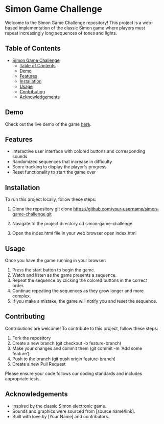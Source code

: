 # Simon Game Challenge

Welcome to the Simon Game Challenge repository! This project is a web-based implementation of the classic Simon game where players must repeat increasingly long sequences of tones and lights.

## Table of Contents

- [Simon Game Challenge](#simon-game-challenge)
  - [Table of Contents](#table-of-contents)
  - [Demo](#demo)
  - [Features](#features)
  - [Installation](#installation)
  - [Usage](#usage)
  - [Contributing](#contributing)
  - [Acknowledgements](#acknowledgements)

## Demo

Check out the live demo of the game [here](#).

## Features

- Interactive user interface with colored buttons and corresponding sounds
- Randomized sequences that increase in difficulty
- Score tracking to display the player's progress
- Reset functionality to start the game over

## Installation

To run this project locally, follow these steps:

1. Clone the repository
        git clone https://github.com/your-username/simon-game-challenge.git
    
2. Navigate to the project directory
        cd simon-game-challenge
    
3. Open the index.html file in your web browser
        open index.html
    

## Usage

Once you have the game running in your browser:

1. Press the start button to begin the game.
2. Watch and listen as the game presents a sequence.
3. Repeat the sequence by clicking the colored buttons in the correct order.
4. Continue repeating the sequences as they grow longer and more complex.
5. If you make a mistake, the game will notify you and reset the sequence.

## Contributing

Contributions are welcome! To contribute to this project, follow these steps:

1. Fork the repository
2. Create a new branch (git checkout -b feature-branch)
3. Make your changes and commit them (git commit -m 'Add some feature')
4. Push to the branch (git push origin feature-branch)
5. Create a new Pull Request

Please ensure your code follows our coding standards and includes appropriate tests.

## Acknowledgements

- Inspired by the classic Simon electronic game.
- Sounds and graphics were sourced from [source name/link].
- Built with love by [Your Name] and contributors.
